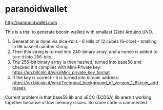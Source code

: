 # paranoidwallet

http://paranoidwallet.com

This is a trial to generate bitcoin wallets with smallest (2kb) Arduino UNO.

1. Generation is done via dice-rolls - 8 rolls of 12 cubes (6-dice) - totalling in 96 base-6 number string.
2. Then this string is turned into 240-binary array, and a nonce is added to turn it into 256-bits.
3. The 256-bit binary array is then hashed, turned into base58 and checked if it complies with Mini-Private key: https://en.bitcoin.it/wiki/Mini_private_key_format
4. If the key is correct - it is turned into bitcoin address: https://en.bitcoin.it/wiki/Technical_background_of_version_1_Bitcoin_addresses

Current problem is that base58 lib and uECC (ECDSA) lib arern't working together because of low memory issues.
So some code is commented.
